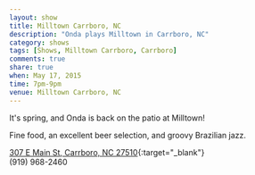 ```yaml
---
layout: show
title: Milltown Carrboro, NC
description: "Onda plays Milltown in Carrboro, NC"
category: shows
tags: [Shows, Milltown Carrboro, Carrboro]
comments: true
share: true
when: May 17, 2015
time: 7pm-9pm
venue: Milltown Carrboro, NC
---
```


It's spring, and Onda is back on the patio at Milltown!

Fine food, an excellent beer selection, and groovy Brazilian jazz.

[307 E Main St, Carrboro, NC 27510](https://www.google.com/maps/place/Milltown/@35.910968,-79.068081,17z/data=!3m1!4b1!4m2!3m1!1s0x89acc31eed515cbf:0x4d5f4d78f9bda54c){:target="_blank"}
<br/>
(919) 968-2460

